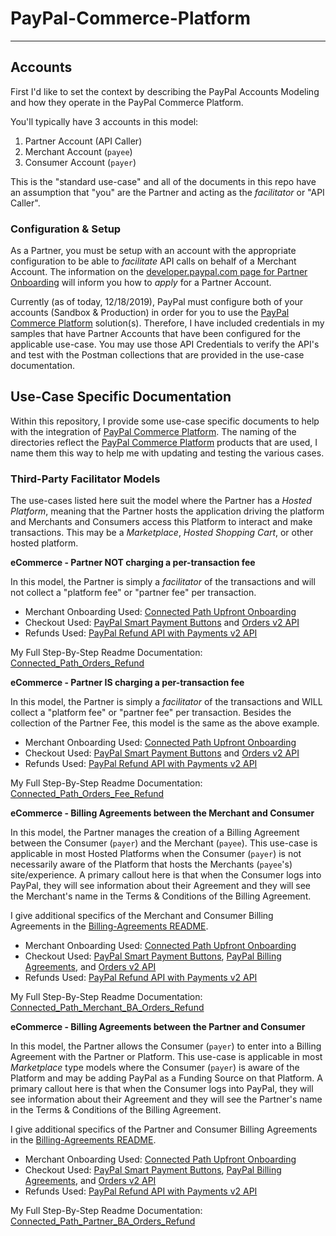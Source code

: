 # PayPal-Commerce-Platform

---

## Accounts

First I'd like to set the context by describing the PayPal Accounts Modeling and how they operate in the PayPal Commerce Platform.

You'll typically have 3 accounts in this model:

1. Partner Account (API Caller)
2. Merchant Account (`payee`)
3. Consumer Account (`payer`)

This is the "standard use-case" and all of the documents in this repo have an assumption that "you" are the Partner and acting as the _facilitator_ or "API Caller".

### Configuration & Setup

As a Partner, you must be setup with an account with the appropriate configuration to be able to _facilitate_ API calls on behalf of a Merchant Account. The information on the [developer.paypal.com page for Partner Onboarding](https://developer.paypal.com/docs/commerce-platform/onboarding/partner-onboarding/ "Official Partner Onboarding Documentation") will inform you how to _apply_ for a Partner Account. 

Currently (as of today, 12/18/2019), PayPal must configure both of your accounts (Sandbox & Production) in order for you to use the [PayPal Commerce Platform](https://developer.paypal.com/docs/commerce-platform/ "Official PayPal Commerce Platform Documentation") solution(s). Therefore, I have included credentials in my samples that have Partner Accounts that have been configured for the applicable use-case.  You may use those API Credentials to verify the API's and test with the Postman collections that are provided in the use-case documentation.

## Use-Case Specific Documentation

Within this repository, I provide some use-case specific documents to help with the integration of [PayPal Commerce Platform](https://developer.paypal.com/docs/commerce-platform/ "Official PayPal Commerce Platform Documentation").  The naming of the directories reflect the [PayPal Commerce Platform](https://developer.paypal.com/docs/commerce-platform/ "Official PayPal Commerce Platform Documentation") products that are used, I name them this way to help me with updating and testing the various cases. 

### Third-Party Facilitator Models

The use-cases listed here suit the model where the Partner has a _Hosted Platform_, meaning that the Partner hosts the application driving the platform and Merchants and Consumers access this Platform to interact and make transactions.  This may be a _Marketplace_, _Hosted Shopping Cart_, or other hosted platform.

**eCommerce - Partner NOT charging a per-transaction fee**

In this model, the Partner is simply a _facilitator_ of the transactions and will not collect a "platform fee" or "partner fee" per transaction. 

* Merchant Onboarding Used: [Connected Path Upfront Onboarding](https://developer.paypal.com/docs/commerce-platform/onboarding/upfront/ "Official PayPal Documentation")
* Checkout Used: [PayPal Smart Payment Buttons](https://developer.paypal.com/docs/commerce-platform/payment/checkout/ "Official PayPal Checkout Documentation") and [Orders v2 API](https://developer.paypal.com/docs/api/orders/v2/ "Official PayPal API Documentation")
* Refunds Used: [PayPal Refund API with Payments v2 API](https://developer.paypal.com/docs/commerce-platform/refunds/ "Official PayPal Refund Documentation")

My Full Step-By-Step Readme Documentation: [Connected_Path_Orders_Refund](Connected_Path_Orders_Refund/SUMMARY.MD "Unofficial Sample Document")

**eCommerce - Partner IS charging a per-transaction fee**

In this model, the Partner is simply a _facilitator_ of the transactions and WILL collect a "platform fee" or "partner fee" per transaction. Besides the collection of the Partner Fee, this model is the same as the above example.

* Merchant Onboarding Used: [Connected Path Upfront Onboarding](https://developer.paypal.com/docs/commerce-platform/onboarding/upfront/ "Official PayPal Documentation")
* Checkout Used: [PayPal Smart Payment Buttons](https://developer.paypal.com/docs/commerce-platform/payment/checkout/ "Official PayPal Checkout Documentation") and [Orders v2 API](https://developer.paypal.com/docs/api/orders/v2/ "Official PayPal API Documentation")
* Refunds Used: [PayPal Refund API with Payments v2 API](https://developer.paypal.com/docs/commerce-platform/refunds/ "Official PayPal Refund Documentation")

My Full Step-By-Step Readme Documentation: [Connected_Path_Orders_Fee_Refund](Connected_Path_Orders_Fee_Refund/README.MD "Unofficial Sample Document")

**eCommerce - Billing Agreements between the Merchant and Consumer**

In this model, the Partner manages the creation of a Billing Agreement between the Consumer (`payer`) and the Merchant (`payee`).  This use-case is applicable in most Hosted Platforms when the Consumer (`payer`) is not necessarily aware of the Platform that hosts the Merchants (`payee`'s) site/experience.  A primary callout here is that when the Consumer logs into PayPal, they will see information about their Agreement and they will see the Merchant's name in the Terms & Conditions of the Billing Agreement.

I give additional specifics of the Merchant and Consumer Billing Agreements in the [Billing-Agreements README](Billing-Agreements/README.MD).

* Merchant Onboarding Used: [Connected Path Upfront Onboarding](https://developer.paypal.com/docs/commerce-platform/onboarding/upfront/ "Official PayPal Documentation")
* Checkout Used: [PayPal Smart Payment Buttons](https://developer.paypal.com/docs/commerce-platform/payment/checkout/ "Official PayPal Checkout Documentation"), [PayPal Billing Agreements](https://developer.paypal.com/docs/limited-release/reference-transactions/#create-billing-agreement "Official PayPal Billing Agreement Documentation"), and [Orders v2 API](https://developer.paypal.com/docs/api/orders/v2/ "Official PayPal API Documentation")
* Refunds Used: [PayPal Refund API with Payments v2 API](https://developer.paypal.com/docs/commerce-platform/refunds/ "Official PayPal Refund Documentation")

My Full Step-By-Step Readme Documentation: [Connected_Path_Merchant_BA_Orders_Refund](Connected_Path_Merchant_BA_Orders_Refund/README.MD)

**eCommerce - Billing Agreements between the Partner and Consumer**

In this model, the Partner allows the Consumer (`payer`) to enter into a Billing Agreement with the Partner or Platform.  This use-case is applicable in most _Marketplace_ type models where the Consumer (`payer`) is aware of the Platform and may be adding PayPal as a Funding Source on that Platform. A primary callout here is that when the Consumer logs into PayPal, they will see information about their Agreement and they will see the Partner's name in the Terms & Conditions of the Billing Agreement.

I give additional specifics of the Partner and Consumer Billing Agreements in the [Billing-Agreements README](Billing-Agreements/README.MD).

* Merchant Onboarding Used: [Connected Path Upfront Onboarding](https://developer.paypal.com/docs/commerce-platform/onboarding/upfront/ "Official PayPal Documentation")
* Checkout Used: [PayPal Smart Payment Buttons](https://developer.paypal.com/docs/commerce-platform/payment/checkout/ "Official PayPal Checkout Documentation"), [PayPal Billing Agreements](https://developer.paypal.com/docs/limited-release/reference-transactions/#create-billing-agreement "Official PayPal Billing Agreement Documentation"), and [Orders v2 API](https://developer.paypal.com/docs/api/orders/v2/ "Official PayPal API Documentation")
* Refunds Used: [PayPal Refund API with Payments v2 API](https://developer.paypal.com/docs/commerce-platform/refunds/ "Official PayPal Refund Documentation")

My Full Step-By-Step Readme Documentation: [Connected_Path_Partner_BA_Orders_Refund](Connected_Path_Partner_BA_Orders_Refund/README.MD)
